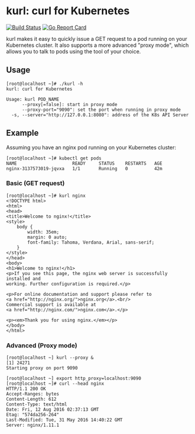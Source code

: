 # kurl: curl for Kubernetes
[![Build Status](https://travis-ci.org/alexbrand/kurl.svg?branch=master)](https://travis-ci.org/alexbrand/kurl)
[![Go Report Card](https://goreportcard.com/badge/github.com/alexbrand/kurl)](https://goreportcard.com/report/github.com/alexbrand/kurl)

kurl makes it easy to quickly issue a GET request to a pod running on your Kubernetes cluster. 
It also supports a more advanced "proxy mode", which allows you to talk to pods using the 
tool of your choice.

## Usage
```
[root@localhost ~]# ./kurl -h
kurl: curl for Kubernetes

Usage: kurl POD_NAME
      --proxy[=false]: start in proxy mode
      --proxy-port="9090": set the port when running in proxy mode
  -s, --server="http://127.0.0.1:8080": address of the K8s API Server
```

## Example
Assuming you have an nginx pod running on your Kubernetes cluster:
```
[root@localhost ~]# kubectl get pods
NAME                     READY     STATUS    RESTARTS   AGE
nginx-3137573019-jqvxa   1/1       Running   0          42m
```

### Basic (GET request)
```
[root@localhost ~]# kurl nginx
<!DOCTYPE html>
<html>
<head>
<title>Welcome to nginx!</title>
<style>
    body {
        width: 35em;
        margin: 0 auto;
        font-family: Tahoma, Verdana, Arial, sans-serif;
    }
</style>
</head>
<body>
<h1>Welcome to nginx!</h1>
<p>If you see this page, the nginx web server is successfully installed and
working. Further configuration is required.</p>

<p>For online documentation and support please refer to
<a href="http://nginx.org/">nginx.org</a>.<br/>
Commercial support is available at
<a href="http://nginx.com/">nginx.com</a>.</p>

<p><em>Thank you for using nginx.</em></p>
</body>
</html>
``` 

### Advanced (Proxy mode)
```
[root@localhost ~] kurl --proxy &
[1] 24271
Starting proxy on port 9090

[root@localhost ~] export http_proxy=localhost:9090
[root@localhost ~]# curl --head nginx
HTTP/1.1 200 OK
Accept-Ranges: bytes
Content-Length: 612
Content-Type: text/html
Date: Fri, 12 Aug 2016 02:37:13 GMT
Etag: "574da256-264"
Last-Modified: Tue, 31 May 2016 14:40:22 GMT
Server: nginx/1.11.1
```